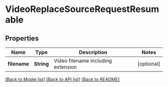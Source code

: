 # VideoReplaceSourceRequestResumable

## Properties
Name | Type | Description | Notes
------------ | ------------- | ------------- | -------------
**filename** | **String** | Video filename including extension | [optional] 

[[Back to Model list]](../README.md#documentation-for-models) [[Back to API list]](../README.md#documentation-for-api-endpoints) [[Back to README]](../README.md)


